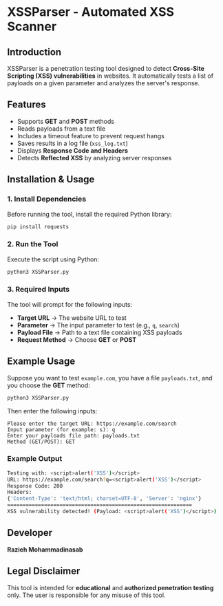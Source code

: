 # XSSParser - Automated XSS Scanner

## Introduction
XSSParser is a penetration testing tool designed to detect **Cross-Site Scripting (XSS) vulnerabilities** in websites. It automatically tests a list of payloads on a given parameter and analyzes the server's response.

## Features
- Supports **GET** and **POST** methods
- Reads payloads from a text file
- Includes a timeout feature to prevent request hangs
- Saves results in a log file (`xss_log.txt`)
- Displays **Response Code and Headers**
- Detects **Reflected XSS** by analyzing server responses

## Installation & Usage
### 1. Install Dependencies
Before running the tool, install the required Python library:

```bash
pip install requests
```

### 2. Run the Tool
Execute the script using Python:

```bash
python3 XSSParser.py
```

### 3. Required Inputs
The tool will prompt for the following inputs:
- **Target URL** → The website URL to test
- **Parameter** → The input parameter to test (e.g., `q`, `search`)
- **Payload File** → Path to a text file containing XSS payloads
- **Request Method** → Choose **GET** or **POST**

## Example Usage
Suppose you want to test `example.com`, you have a file `payloads.txt`, and you choose the **GET** method:

```bash
python3 XSSParser.py
```

Then enter the following inputs:

```
Please enter the target URL: https://example.com/search
Input parameter (for example: s): q
Enter your payloads file path: payloads.txt
Method (GET/POST): GET
```

### Example Output
```bash
Testing with: <script>alert('XSS')</script>
URL: https://example.com/search?q=<script>alert('XSS')</script>
Response Code: 200
Headers:
{'Content-Type': 'text/html; charset=UTF-8', 'Server': 'nginx'}
============================================================
XSS vulnerability detected! (Payload: <script>alert('XSS')</script>)
```

## Developer
**Razieh Mohammadinasab**

## Legal Disclaimer
This tool is intended for **educational** and **authorized penetration testing** only.
The user is responsible for any misuse of this tool.

